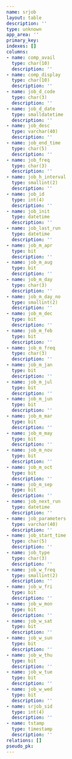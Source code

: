 ```yaml
---
name: srjob
layout: table
description: ''
type: unknown
app_area: ''
primary_key: 
indexes: []
columns:
- name: comp_avail
  type: char(10)
  description: ''
- name: comp_display
  type: char(10)
  description: ''
- name: job_d_code
  type: char(3)
  description: ''
- name: job_d_date
  type: smalldatetime
  description: ''
- name: job_desc
  type: varchar(40)
  description: ''
- name: job_end_time
  type: char(5)
  description: ''
- name: job_freq
  type: char(3)
  description: ''
- name: job_h_interval
  type: smallint(2)
  description: ''
- name: job_id
  type: int(4)
  description: ''
- name: job_init
  type: datetime
  description: ''
- name: job_last_run
  type: datetime
  description: ''
- name: job_m_apr
  type: bit
  description: ''
- name: job_m_aug
  type: bit
  description: ''
- name: job_m_day
  type: char(3)
  description: ''
- name: job_m_day_no
  type: smallint(2)
  description: ''
- name: job_m_dec
  type: bit
  description: ''
- name: job_m_feb
  type: bit
  description: ''
- name: job_m_freq
  type: char(3)
  description: ''
- name: job_m_jan
  type: bit
  description: ''
- name: job_m_jul
  type: bit
  description: ''
- name: job_m_jun
  type: bit
  description: ''
- name: job_m_mar
  type: bit
  description: ''
- name: job_m_may
  type: bit
  description: ''
- name: job_m_nov
  type: bit
  description: ''
- name: job_m_oct
  type: bit
  description: ''
- name: job_m_sep
  type: bit
  description: ''
- name: job_next_run
  type: datetime
  description: ''
- name: job_parameters
  type: varchar(40)
  description: ''
- name: job_start_time
  type: char(5)
  description: ''
- name: job_type
  type: char(3)
  description: ''
- name: job_w_freq
  type: smallint(2)
  description: ''
- name: job_w_fri
  type: bit
  description: ''
- name: job_w_mon
  type: bit
  description: ''
- name: job_w_sat
  type: bit
  description: ''
- name: job_w_sun
  type: bit
  description: ''
- name: job_w_thu
  type: bit
  description: ''
- name: job_w_tue
  type: bit
  description: ''
- name: job_w_wed
  type: bit
  description: ''
- name: srjob_sid
  type: int(4)
  description: ''
- name: tstamp
  type: timestamp
  description: ''
relations: []
pseudo_pk: 
---
```


